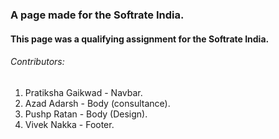### A page made for the Softrate India.
#### This page was a qualifying assignment for the Softrate India.

###### Contributors:
  1. Pratiksha Gaikwad - Navbar.
  2. Azad Adarsh - Body (consultance).
  3. Pushp Ratan - Body (Design).
  4. Vivek Nakka - Footer.

